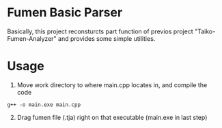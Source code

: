 # Fumen Basic Parser
Basically, this project reconsturcts part function of previos project "Taiko-Fumen-Analyzer" and provides some simple utilities.

# Usage
1. Move work directory to where main.cpp locates in, and compile the code
```
g++ -o main.exe main.cpp
```

2. Drag fumen file (.tja) right on that executable (main.exe in last step)